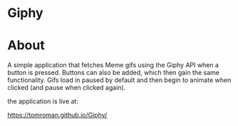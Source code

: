 # Giphy

# About

A simple application that fetches Meme gifs using the Giphy API when a button is pressed. Buttons can also be added, which then gain the same functionality. Gifs load in paused by default and then begin to animate when clicked (and pause when clicked again). 

the application is live at:

https://tomroman.github.io/Giphy/